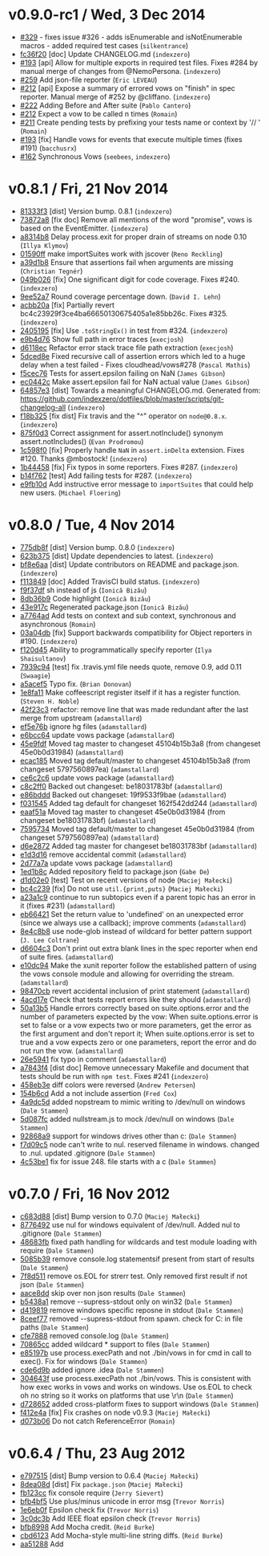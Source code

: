 
v0.9.0-rc1 / Wed, 3 Dec 2014
============================
  * [#329](https://github.com/vowsjs/vows/pull/329) - fixes issue #326 - adds isEnumerable and isNotEnumerable macros - added required test cases (`silkentrance`)
  * [fc36f20](https://github.com/vowsjs/vows/commit/fc36f20) [doc] Update CHANGELOG.md (`indexzero`)
  * [#193](https://github.com/vowsjs/vows/pull/193) [api] Allow for multiple exports in required test files. Fixes #284 by manual merge of changes from @NemoPersona. (`indexzero`)
  * [#259](https://github.com/vowsjs/vows/pull/259) Add json-file reporter (`Eric LEVEAU`)
  * [#212](https://github.com/vowsjs/vows/pull/212) [api] Expose a summary of errored vows on "finish" in spec reporter. Manual merge of #252 by @cliffano. (`indexzero`)
  * [#222](https://github.com/vowsjs/vows/commit/pull/222) Adding Before and After suite (`Pablo Cantero`)
  * [#212](https://github.com/vowsjs/vows/commit/pull/212) Expect a vow to be called n times (`Romain`)
  * [#211](https://github.com/vowsjs/vows/commit/pull/211) Create pending tests by prefixing your tests name or context by '// ' (`Romain`)
  * [#193](https://github.com/vowsjs/vows/commit/pull/193) [fix] Handle vows for events that execute multiple times (fixes #191) (`bacchusrx`)
  * [#162](https://github.com/vowsjs/vows/commit/162) Synchronous Vows (`seebees`, `indexzero`)

v0.8.1 / Fri, 21 Nov 2014
=========================
  * [81333f3](https://github.com/flatiron/vows/commit/81333f3) [dist] Version bump. 0.8.1 (`indexzero`)
  * [73872a8](https://github.com/flatiron/vows/commit/73872a8) [fix doc] Remove all mentions of the word "promise", vows is based on the EventEmitter. (`indexzero`)
  * [a8314b8](https://github.com/flatiron/vows/commit/a8314b8) Delay process.exit for proper drain of streams on node 0.10 (`Illya Klymov`)
  * [01590ff](https://github.com/flatiron/vows/commit/01590ff) make importSuites work with jscover (`Reno Reckling`)
  * [a39d1b8](https://github.com/flatiron/vows/commit/a39d1b8) Ensure that assertions fail when arguments are missing (`Christian Tegnér`)
  * [049b026](https://github.com/flatiron/vows/commit/049b026) [fix] One significant digit for code coverage. Fixes #240. (`indexzero`)
  * [9ee52a7](https://github.com/flatiron/vows/commit/9ee52a7) Round coverage percentage down. (`David I. Lehn`)
  * [acbb20a](https://github.com/flatiron/vows/commit/acbb20a) [fix] Partially revert bc4c23929f3ce4ba66650130675405a1e85bb26c. Fixes #325. (`indexzero`)
  * [2405195](https://github.com/flatiron/vows/commit/2405195) [fix] Use `.toStringEx()` in test from #324. (`indexzero`)
  * [e9b4d76](https://github.com/flatiron/vows/commit/e9b4d76) Show full path in error traces (`execjosh`)
  * [d6118ec](https://github.com/flatiron/vows/commit/d6118ec) Refactor error stack trace file path extraction (`execjosh`)
  * [5dced8e](https://github.com/flatiron/vows/commit/5dced8e) Fixed recursive call of assertion errors which led to a huge delay when a test failed - Fixes cloudhead/vows#278 (`Pascal Mathis`)
  * [f5cec76](https://github.com/flatiron/vows/commit/f5cec76) Tests for assert.epsilon failing on NaN (`James Gibson`)
  * [ec0442c](https://github.com/flatiron/vows/commit/ec0442c) Make assert.epsilon fail for NaN actual value (`James Gibson`)
  * [64857e3](https://github.com/flatiron/vows/commit/64857e3) [dist] Towards a meaningful CHANGELOG.md. Generated from: https://github.com/indexzero/dotfiles/blob/master/scripts/git-changelog-all (`indexzero`)
  * [f18b325](https://github.com/flatiron/vows/commit/f18b325) [fix dist] Fix travis and the "^" operator on `node@0.8.x`. (`indexzero`)
  * [875f0d3](https://github.com/flatiron/vows/commit/875f0d3) Correct assignment for assert.notInclude() synonym assert.notIncludes() (`Evan Prodromou`)
  * [1c598f0](https://github.com/flatiron/vows/commit/1c598f0) [fix] Properly handle `NaN` in `assert.inDelta` extension. Fixes #120. Thanks @mbostock! (`indexzero`)
  * [1b44458](https://github.com/flatiron/vows/commit/1b44458) [fix] Fix typos in some reporters. Fixes #287. (`indexzero`)
  * [b14f762](https://github.com/flatiron/vows/commit/b14f762) [test] Add failing tests for #287. (`indexzero`)
  * [e9fb10d](https://github.com/flatiron/vows/commit/e9fb10d) Add instructive error message to `importSuites` that could help new users. (`Michael Floering`)

v0.8.0 / Tue, 4 Nov 2014
========================
  * [775db8f](https://github.com/flatiron/vows/commit/775db8f) [dist] Version bump. 0.8.0 (`indexzero`)
  * [623b375](https://github.com/flatiron/vows/commit/623b375) [dist] Update dependencies to latest. (`indexzero`)
  * [bf8e6aa](https://github.com/flatiron/vows/commit/bf8e6aa) [dist] Update contributors on README and package.json. (`indexzero`)
  * [f113849](https://github.com/flatiron/vows/commit/f113849) [doc] Added TravisCI build status. (`indexzero`)
  * [f9f37df](https://github.com/flatiron/vows/commit/f9f37df) sh instead of js (`Ionică Bizău`)
  * [8db36b9](https://github.com/flatiron/vows/commit/8db36b9) Code highlight (`Ionică Bizău`)
  * [43e917c](https://github.com/flatiron/vows/commit/43e917c) Regenerated package.json (`Ionică Bizău`)
  * [a7764ad](https://github.com/flatiron/vows/commit/a7764ad) Add tests on context and sub context, synchronous and asynchronous (`Romain`)
  * [03a04db](https://github.com/flatiron/vows/commit/03a04db) [fix] Support backwards compatibility for Object reporters in #190. (`indexzero`)
  * [f120d45](https://github.com/flatiron/vows/commit/f120d45) Ability to programmatically specify reporter (`Ilya Shaisultanov`)
  * [7939c94](https://github.com/flatiron/vows/commit/7939c94) [test] fix .travis.yml file needs quote, remove 0.9, add 0.11 (`Swaagie`)
  * [a5acef5](https://github.com/flatiron/vows/commit/a5acef5) Typo fix. (`Brian Donovan`)
  * [1e8fa11](https://github.com/flatiron/vows/commit/1e8fa11) Make coffeescript register itself if it has a register function. (`Steven H. Noble`)
  * [42f23c3](https://github.com/flatiron/vows/commit/42f23c3) refactor: remove line that was made redundant after the last merge from upstream (`adamstallard`)
  * [ef5e76b](https://github.com/flatiron/vows/commit/ef5e76b) ignore hg files (`adamstallard`)
  * [e6bcc64](https://github.com/flatiron/vows/commit/e6bcc64) update vows package (`adamstallard`)
  * [45e9fdf](https://github.com/flatiron/vows/commit/45e9fdf) Moved tag master to changeset 45104b15b3a8 (from changeset 45e0b0d31984) (`adamstallard`)
  * [ecac185](https://github.com/flatiron/vows/commit/ecac185) Moved tag default/master to changeset 45104b15b3a8 (from changeset 5797560897ea) (`adamstallard`)
  * [ce6c2c6](https://github.com/flatiron/vows/commit/ce6c2c6) update vows package (`adamstallard`)
  * [c8c2ff0](https://github.com/flatiron/vows/commit/c8c2ff0) Backed out changeset: be18031783bf (`adamstallard`)
  * [e86bddd](https://github.com/flatiron/vows/commit/e86bddd) Backed out changeset: 19f9533f9bae (`adamstallard`)
  * [f031545](https://github.com/flatiron/vows/commit/f031545) Added tag default for changeset 162f542dd244 (`adamstallard`)
  * [eaaf51a](https://github.com/flatiron/vows/commit/eaaf51a) Moved tag master to changeset 45e0b0d31984 (from changeset be18031783bf) (`adamstallard`)
  * [7595734](https://github.com/flatiron/vows/commit/7595734) Moved tag default/master to changeset 45e0b0d31984 (from changeset 5797560897ea) (`adamstallard`)
  * [d6e2872](https://github.com/flatiron/vows/commit/d6e2872) Added tag master for changeset be18031783bf (`adamstallard`)
  * [e1d3d16](https://github.com/flatiron/vows/commit/e1d3d16) remove accidental commit (`adamstallard`)
  * [2d77a7a](https://github.com/flatiron/vows/commit/2d77a7a) update vows package (`adamstallard`)
  * [1ed1b8c](https://github.com/flatiron/vows/commit/1ed1b8c) Added repository field to package.json (`Gabe De`)
  * [d1d02e0](https://github.com/flatiron/vows/commit/d1d02e0) [test] Test on recent versions of node (`Maciej Małecki`)
  * [bc4c239](https://github.com/flatiron/vows/commit/bc4c239) [fix] Do not use `util.{print,puts}` (`Maciej Małecki`)
  * [a23a1c9](https://github.com/flatiron/vows/commit/a23a1c9) continue to run subtopics even if a parent topic has an error in it (fixes #231) (`adamstallard`)
  * [eb66421](https://github.com/flatiron/vows/commit/eb66421) Set the return value to 'undefined' on an unexpected error (since we always use a callback); improve comments (`adamstallard`)
  * [8e4c8b8](https://github.com/flatiron/vows/commit/8e4c8b8) use node-glob instead of wildcard for better pattern support (`J. Lee Coltrane`)
  * [d6604c3](https://github.com/flatiron/vows/commit/d6604c3) Don't print out extra blank lines in the spec reporter when end of suite fires. (`adamstallard`)
  * [e10dc94](https://github.com/flatiron/vows/commit/e10dc94) Make the xunit reporter follow the established pattern of using the vows console module and allowing for overriding the stream. (`adamstallard`)
  * [98470cb](https://github.com/flatiron/vows/commit/98470cb) revert accidental inclusion of print statement (`adamstallard`)
  * [4acd17e](https://github.com/flatiron/vows/commit/4acd17e) Check that tests report errors like they should (`adamstallard`)
  * [50a13b5](https://github.com/flatiron/vows/commit/50a13b5) Handle errors correctly based on suite.options.error and the number of parameters expected by the vow:  When suite.options.error is set to false or a vow expects two or more parameters, get the error as the first argument and don't report it; When suite.options.error is set to true and a vow expects zero or one parameters, report the error and do not run the vow. (`adamstallard`)
  * [26e5941](https://github.com/flatiron/vows/commit/26e5941) fix typo in comment (`adamstallard`)
  * [a7843f4](https://github.com/flatiron/vows/commit/a7843f4) [dist doc] Remove unnecessary Makefile and document that tests should be run with `npm test`. Fixes #241 (`indexzero`)
  * [458eb3e](https://github.com/flatiron/vows/commit/458eb3e) diff colors were reversed (`Andrew Petersen`)
  * [154b6cd](https://github.com/flatiron/vows/commit/154b6cd) Add a not include assertion (`Fred Cox`)
  * [4a9dc5d](https://github.com/flatiron/vows/commit/4a9dc5d) added nopstream to mimic writing to /dev/null on windows (`Dale Stammen`)
  * [5d087fc](https://github.com/flatiron/vows/commit/5d087fc) added nullstream.js to mock /dev/null on windows (`Dale Stammen`)
  * [92868a9](https://github.com/flatiron/vows/commit/92868a9) support for windows drives other than c: (`Dale Stammen`)
  * [f7d09c5](https://github.com/flatiron/vows/commit/f7d09c5) node can't write to nul. reserved filename in windows. changed to .nul. updated .gitignore (`Dale Stammen`)
  * [4c53be1](https://github.com/flatiron/vows/commit/4c53be1) fix for issue 248. file starts with a c (`Dale Stammen`)

v0.7.0 / Fri, 16 Nov 2012
=========================
  * [c683d88](https://github.com/flatiron/vows/commit/c683d88) [dist] Bump version to 0.7.0 (`Maciej Małecki`)
  * [8776492](https://github.com/flatiron/vows/commit/8776492) use nul for windows equivalent of /dev/null. Added nul to .gitignore (`Dale Stammen`)
  * [48683fb](https://github.com/flatiron/vows/commit/48683fb) fixed path handling for wildcards and test module loading with require (`Dale Stammen`)
  * [5085b39](https://github.com/flatiron/vows/commit/5085b39) remove console.log statementsif present from start of results (`Dale Stammen`)
  * [7f8d511](https://github.com/flatiron/vows/commit/7f8d511) remove os.EOL for strerr test. Only removed first result if not json (`Dale Stammen`)
  * [aace8dd](https://github.com/flatiron/vows/commit/aace8dd) skip over non json results (`Dale Stammen`)
  * [b5438a1](https://github.com/flatiron/vows/commit/b5438a1) remove --supress-stdout only on win32 (`Dale Stammen`)
  * [d419819](https://github.com/flatiron/vows/commit/d419819) remove windows specific reposne in stdout (`Dale Stammen`)
  * [8ceef77](https://github.com/flatiron/vows/commit/8ceef77) removed  --supress-stdout from spawn. check for C: in file paths (`Dale Stammen`)
  * [cfe7888](https://github.com/flatiron/vows/commit/cfe7888) removed console.log (`Dale Stammen`)
  * [70865cc](https://github.com/flatiron/vows/commit/70865cc) added wildcard * support to files (`Dale Stammen`)
  * [e85197b](https://github.com/flatiron/vows/commit/e85197b) use process.execPath and not ./bin/vows in for cmd in call to exec(). Fix for windows (`Dale Stammen`)
  * [cde6d9b](https://github.com/flatiron/vows/commit/cde6d9b) added ignore .idea (`Dale Stammen`)
  * [304643f](https://github.com/flatiron/vows/commit/304643f) use process.execPath not ./bin/vows. This is consistent with how exec works in vows and works on windows. Use os.EOL to check oh no string so it works on platforms that use \r\n (`Dale Stammen`)
  * [d728652](https://github.com/flatiron/vows/commit/d728652) added cross-platform fixes to support windows (`Dale Stammen`)
  * [f412e4a](https://github.com/flatiron/vows/commit/f412e4a) [fix] Fix crashes on node v0.9.3 (`Maciej Małecki`)
  * [d073b06](https://github.com/flatiron/vows/commit/d073b06) Do not catch ReferenceError (`Romain`)

v0.6.4 / Thu, 23 Aug 2012
=========================
  * [e797515](https://github.com/flatiron/vows/commit/e797515) [dist] Bump version to 0.6.4 (`Maciej Małecki`)
  * [8dea08d](https://github.com/flatiron/vows/commit/8dea08d) [dist] Fix `package.json` (`Maciej Małecki`)
  * [fb123cc](https://github.com/flatiron/vows/commit/fb123cc) fix console require (`Jerry Sievert`)
  * [bfb4bf5](https://github.com/flatiron/vows/commit/bfb4bf5) Use plus/minus unicode in error msg (`Trevor Norris`)
  * [1e6eb0f](https://github.com/flatiron/vows/commit/1e6eb0f) Epsilon check fix (`Trevor Norris`)
  * [3c0dc3b](https://github.com/flatiron/vows/commit/3c0dc3b) Add IEEE float epsilon check (`Trevor Norris`)
  * [bfb8998](https://github.com/flatiron/vows/commit/bfb8998) Add Mocha credit. (`Reid Burke`)
  * [cbd6123](https://github.com/flatiron/vows/commit/cbd6123) Add Mocha-style multi-line string diffs. (`Reid Burke`)
  * [aa51288](https://github.com/flatiron/vows/commit/aa51288) Add <title> to the HTML coverage report. (`Reid Burke`)
  * [f7afb1b](https://github.com/flatiron/vows/commit/f7afb1b) Better style for directory names in coverage menu. (`Reid Burke`)
  * [526f036](https://github.com/flatiron/vows/commit/526f036) Use Mocha's style for HTML coverage report. (`Reid Burke`)
  * [93dbc61](https://github.com/flatiron/vows/commit/93dbc61) Summarize coverage data for HTML report. (`Reid Burke`)
  * [abb0d5a](https://github.com/flatiron/vows/commit/abb0d5a) Implement TAP reporter (`execjosh`)

v0.6.3 / Wed, 27 Jun 2012
=========================
  * [f0d2ecc](https://github.com/flatiron/vows/commit/f0d2ecc) [dist] Bump version to 0.6.3 (`Maciej Małecki`)
  * [674830d](https://github.com/flatiron/vows/commit/674830d) [bin] Make isolate mode work in node >= 0.7 (`Maciej Małecki`)
  * [075b0eb](https://github.com/flatiron/vows/commit/075b0eb) [minor] `Math.floor` instead of `Math.ceil` (`Maciej Małecki`)
  * [796ac5d](https://github.com/flatiron/vows/commit/796ac5d) [bin] Add `--shuffle` option (`Maciej Małecki`)
  * [4347cdd](https://github.com/flatiron/vows/commit/4347cdd) [fix] Fix unsafe object iterations (`Maciej Małecki`)
  * [a785630](https://github.com/flatiron/vows/commit/a785630) Allow camelCase test filename (`Romain`)
  * [03f60dd](https://github.com/flatiron/vows/commit/03f60dd) Add `assert.lengthOf` on objects (`Romain`)
  * [38817c1](https://github.com/flatiron/vows/commit/38817c1) Exit code should be 1 if asynchronous errors occurs (`Olivier Bazoud`)
  * [3e60864](https://github.com/flatiron/vows/commit/3e60864) [refactor] Don't touch `require.extensions` (`Maciej Małecki`)

v0.6.2 / Fri, 24 Feb 2012
=========================
  * [6aa9673](https://github.com/flatiron/vows/commit/6aa9673) [dist] Version 0.6.2 (`Maciej Małecki`)
  * [6b803ab](https://github.com/flatiron/vows/commit/6b803ab) [bin] Use `process.execPath` instead of `process.argv[0]` (`Maciej Małecki`)
  * [1d06e90](https://github.com/flatiron/vows/commit/1d06e90) [api] Write XML coverage report to `coverage.xml` (`Maciej Małecki`)
  * [9dd9b9e](https://github.com/flatiron/vows/commit/9dd9b9e) [bin] Skip dotfiles before `fs.stat()`ing them (`Nathan Hunzaker`)
  * [4342fe9](https://github.com/flatiron/vows/commit/4342fe9) [ui] Add support for `\n` in context names (`jmreidy`)
  * [bbc8e55](https://github.com/flatiron/vows/commit/bbc8e55) [api] Make `assert.include` fail when given unknown type (`Maciej Małecki`)
  * [fe37eec](https://github.com/flatiron/vows/commit/fe37eec) [test] Add `.travis.yml` for testing on Travis CI (`Maciej Małecki`)
  * [b2ca904](https://github.com/flatiron/vows/commit/b2ca904) Add coverage report in xml format. (`Cliffano Subagio`)

v0.6.1 / Mon, 26 Dec 2011
=========================
  * [c84e55c](https://github.com/flatiron/vows/commit/c84e55c) [dist] Version 0.6.1 (`Maciej Małecki`)
  * [239df60](https://github.com/flatiron/vows/commit/239df60) [test] Test if exception thrown in the topic gets passed down (`Bernardo Heynemann`)
  * [6f84e3b](https://github.com/flatiron/vows/commit/6f84e3b) [api fix] When topic `throw`s, treat exception as a return value (`Maciej Małecki`)
  * [722d4d8](https://github.com/flatiron/vows/commit/722d4d8) Documentation bug fix: Rename *length* to *lengthOf* in a test. (`Johnny Weng Luu`)
  * [08b0650](https://github.com/flatiron/vows/commit/08b0650) [reporters/json] fix async error reporting (`Fedor Indutny`)
  * [fbf7f69](https://github.com/flatiron/vows/commit/fbf7f69) [fix] Fix leaking `self` (`Maciej Małecki`)
  * [9853e64](https://github.com/flatiron/vows/commit/9853e64) Async topic is passed to vows with topic-less subcontext (`seebees`)

v0.6.0 / Fri, 25 Nov 2011
=========================
  * [82d5541](https://github.com/flatiron/vows/commit/82d5541) [dist] Version bump. 0.6.0 (`indexzero`)
  * [3943fec](https://github.com/flatiron/vows/commit/3943fec) event order for 'on' (`seebees`)
  * [d9fe353](https://github.com/flatiron/vows/commit/d9fe353) [minor] Update style from previous commit (`indexzero`)
  * [e92c1e4](https://github.com/flatiron/vows/commit/e92c1e4) Added --no-color option to suppress terminal colors (`Alexander Shtuchkin`)
  * [8788a52](https://github.com/flatiron/vows/commit/8788a52) [v0.6 fix] Properly inspect errors (`Maciej Małecki`)
  * [6760a2e](https://github.com/flatiron/vows/commit/6760a2e) [merge] Manual merge of #135 since the fork no longer exists. Fixes #135 (`indexzero`)
  * [ddd9588](https://github.com/flatiron/vows/commit/ddd9588) When an uncaught exception is caught in watch mode, print it in the console and continue watch. (`Julien Guimont`)
  * [ddf3cf4](https://github.com/flatiron/vows/commit/ddf3cf4) [merge] add support for coffee files when printing out errors. Fixes #140 (`indexzero`)
  * [1448de2](https://github.com/flatiron/vows/commit/1448de2) When called outside the vows context where `this.stack` && `source` are undefined it will now no longer crash and burn (`Raynos`)
  * [c92aabc](https://github.com/flatiron/vows/commit/c92aabc) Expose console so we can re-use it in custom reporters. (`Raynos`)
  * [c67786f](https://github.com/flatiron/vows/commit/c67786f) [merge] Manual merge of #95 since the fork no longer exists. Fixes #95 (`indexzero`)
  * [81482b1](https://github.com/flatiron/vows/commit/81482b1) Fixed indentation and some missing semicolons requested in #82 (`Ryan Olds`)
  * [f39a4e2](https://github.com/flatiron/vows/commit/f39a4e2) Add support for asynchronous teardowns. (`Daniel Brockman`)
  * [a44ee69](https://github.com/flatiron/vows/commit/a44ee69) Edited README.md via GitHub (`Jerry Sievert`)
  * [a781c45](https://github.com/flatiron/vows/commit/a781c45) events other then success (`seebees`)
  * [d081d49](https://github.com/flatiron/vows/commit/d081d49) Buffer not needed and leaking a global. (`Nicolas Morel`)
  * [482d09c](https://github.com/flatiron/vows/commit/482d09c) adding a filter to the watch logic, so that only test files are run (`jmreidy`)
  * [f77e4bd](https://github.com/flatiron/vows/commit/f77e4bd) fixing regular expression for specFileExt to use an OR (`jmreidy`)
  * [e7fbdb4](https://github.com/flatiron/vows/commit/e7fbdb4) test require should refer to lib/vows, not system vows (`jmreidy`)
  * [907d308](https://github.com/flatiron/vows/commit/907d308) Adding vows support for underscores, in addition to dashes, in spec or test names (`jmreidy`)

v0.5.13 / Wed, 2 Nov 2011
=========================
  * [a5912ba](https://github.com/flatiron/vows/commit/a5912ba) [dist] Version bump. 0.5.13 (`indexzero`)
  * [7290532](https://github.com/flatiron/vows/commit/7290532) [fix] Fix failed assertions output (`Maciej Małecki`)

v0.5.12 / Sat, 22 Oct 2011
==========================
  * [ef4a803](https://github.com/flatiron/vows/commit/ef4a803) [dist] Version bump. 0.5.12 (`indexzero`)
  * [58f44f0](https://github.com/flatiron/vows/commit/58f44f0) [dist] Add test script for `npm test` (`indexzero`)
  * [bd14209](https://github.com/flatiron/vows/commit/bd14209) [fix minor] Remove unnecessary argument in `exec` callback (`Maciej Małecki`)
  * [00509bd](https://github.com/flatiron/vows/commit/00509bd) [test] Test `--supress-stdout` flag (`Maciej Małecki`)
  * [8ce12a5](https://github.com/flatiron/vows/commit/8ce12a5) [test] Add fixtures for supress-stdout test (`Maciej Małecki`)
  * [50052f5](https://github.com/flatiron/vows/commit/50052f5) [test v0.6] Make `assert-test.js` v0.6-compatible (`Maciej Małecki`)
  * [fde1216](https://github.com/flatiron/vows/commit/fde1216) [refactor minor] Use `JSON.parse` when getting version (`Maciej Małecki`)
  * [cc76162](https://github.com/flatiron/vows/commit/cc76162) [refactor minor] Remove unused variables in `vows.addVow.runTest` (`Maciej Małecki`)
  * [006476f](https://github.com/flatiron/vows/commit/006476f) [v0.6] Handle stdout suppressing correctly (`Maciej Małecki`)
  * [87462e6](https://github.com/flatiron/vows/commit/87462e6) [api] Rename `assert.length` to `assert.lengthOf` (`Maciej Małecki`)
  * [fd44e08](https://github.com/flatiron/vows/commit/fd44e08) [fix v0.6] No `error.stack` for nextTick errors (`Maciej Małecki`)
  * [eac4362](https://github.com/flatiron/vows/commit/eac4362) [refactor v0.6] Remove/replace `sys` usages (`Maciej Małecki`)
  * [485698d](https://github.com/flatiron/vows/commit/485698d) (doc) add 'authors' section to README (`Alexis Sellier`)

v0.5.11 / Sat, 20 Aug 2011
==========================
  * [3843409](https://github.com/flatiron/vows/commit/3843409) (dist) Version bump. 0.5.11 (`indexzero`)
  * [954386c](https://github.com/flatiron/vows/commit/954386c) (test) Added tests for error pass thru (`indexzero`)
  * [0108f1f](https://github.com/flatiron/vows/commit/0108f1f) Allow arguments to flow through to callbacks in error conditions. (`Ben Taber`)
  * [3b9acac](https://github.com/flatiron/vows/commit/3b9acac) add unified coverage maps, and fix issue when using coverage without instrumentation (`Jerry Sievert`)
  * [3a2f697](https://github.com/flatiron/vows/commit/3a2f697) add unified coverage maps, and fix issue when using coverage without instrumentation (`Jerry Sievert`)
  * [5b2ae84](https://github.com/flatiron/vows/commit/5b2ae84) (fix) Check topic.constructor to reverse regression introduced by instanceof check (`indexzero`)
  * [c7f9e3c](https://github.com/flatiron/vows/commit/c7f9e3c) added assert.isNotEmpty and assert.isDefined (`nekaab`)

v0.5.10 / Fri, 12 Aug 2011
==========================
  * [484b5f4](https://github.com/flatiron/vows/commit/484b5f4) [fix] Update references to `stylize` after refactor (`indexzero`)
  * [f18b45c](https://github.com/flatiron/vows/commit/f18b45c) (minor) Move .vowsText and .contextText out of reporters/spec into vows/console (`indexzero`)
  * [a813268](https://github.com/flatiron/vows/commit/a813268) (fix) Remove unecessary reference to spec in reporters/dot-matrix.js. Fixes #117 (`indexzero`)
  * [0d8c406](https://github.com/flatiron/vows/commit/0d8c406) [fix] Dont always append a tailing `\n` to all test output (`indexzero`)
  * [67b7ce7](https://github.com/flatiron/vows/commit/67b7ce7) (minor) Update package.json (`indexzero`)
  * [33aeb64](https://github.com/flatiron/vows/commit/33aeb64) (dist) Version bump. 0.5.10 (`indexzero`)
  * [889b748](https://github.com/flatiron/vows/commit/889b748) [bin test] Added additional teardown test. Update bin/vows to support absolute path. #83 (`indexzero`)
  * [c8ee815](https://github.com/flatiron/vows/commit/c8ee815) [style] respect cloudhead's style (`Fedor Indutny`)
  * [dcf5021](https://github.com/flatiron/vows/commit/dcf5021) [isolate] fixed test fixtures naming (`Fedor Indutny`)
  * [9be20ef](https://github.com/flatiron/vows/commit/9be20ef) [isolate] allow reporters to output raw data (`Fedor Indutny`)
  * [5c40a46](https://github.com/flatiron/vows/commit/5c40a46) [isolate] tests (`Fedor Indutny`)
  * [26fc3f7](https://github.com/flatiron/vows/commit/26fc3f7) [isolate] supress-stdout option and true stream usage in reporters (`Fedor Indutny`)
  * [d53c429](https://github.com/flatiron/vows/commit/d53c429) [isolate] exec => spawn, stream suite output, fix command line arguments to child process (`Fedor Indutny`)
  * [c2a1d60](https://github.com/flatiron/vows/commit/c2a1d60) [isolate] collect results (`Fedor Indutny`)
  * [b275024](https://github.com/flatiron/vows/commit/b275024) [isolate] implement runner (`Fedor Indutny`)
  * [3543c0e](https://github.com/flatiron/vows/commit/3543c0e) [isolate] added command line option (`Fedor Indutny`)
  * [63a15e7](https://github.com/flatiron/vows/commit/63a15e7) Provide some very rudimentary CSS & JS to collapse the 'covered' source by default and use colours to draw your eye to the areas that need tackling (`ciaranj`)
  * [96a17a2](https://github.com/flatiron/vows/commit/96a17a2) use instanceof to check if the return value from a topic is an EventEmitter (`seebees`)
  * [3e98285](https://github.com/flatiron/vows/commit/3e98285) Test for change (`seebees`)

v0.5.9 / Fri, 22 Jul 2011
=========================
  * [e80e96d](https://github.com/flatiron/vows/commit/e80e96d) (dist) version bump (`cloudhead`)
  * [76e9175](https://github.com/flatiron/vows/commit/76e9175) add /bin folder to package.json (`cloudhead`)
  * [d597378](https://github.com/flatiron/vows/commit/d597378) fix assert.inDelta global vars (`cloudhead`)
  * [9418795](https://github.com/flatiron/vows/commit/9418795) remove `require.paths` dependency (`cloudhead`)
  * [3d400b8](https://github.com/flatiron/vows/commit/3d400b8) adds coverage map functionality (`Jerry Sievert`)
  * [bc868fa](https://github.com/flatiron/vows/commit/bc868fa) (new) added assert.inDelta (`mynyml`)
  * [db608e2](https://github.com/flatiron/vows/commit/db608e2) NaN !== Boolean (`Joshua Kehn`)
  * [4144271](https://github.com/flatiron/vows/commit/4144271) Implemented isBoolean and tests to match (`Joshua Kehn`)
  * [342dbae](https://github.com/flatiron/vows/commit/342dbae) added assert.deepInclude (`mynyml`)
  * [27f683a](https://github.com/flatiron/vows/commit/27f683a) added assert.deepInclude (`mynyml`)

v0.5.8 / Sat, 12 Mar 2011
=========================
  * [7c9b21d](https://github.com/flatiron/vows/commit/7c9b21d) (dist) version bump (`Alexis Sellier`)
  * [72b9299](https://github.com/flatiron/vows/commit/72b9299) (style) ws (`Alexis Sellier`)
  * [381c0a3](https://github.com/flatiron/vows/commit/381c0a3) Fixed CoffeeScript support on Node 0.3+ (`Janne Hietamäki`)
  * [697ada4](https://github.com/flatiron/vows/commit/697ada4) (minor test) cleanup (`Alexis Sellier`)
  * [3291d77](https://github.com/flatiron/vows/commit/3291d77) fix vow context when global (`Alexis Sellier`)

v0.5.7 / Sun, 20 Feb 2011
=========================
  * [f700eed](https://github.com/flatiron/vows/commit/f700eed) (dist) version bump (`Alexis Sellier`)
  * [7b20446](https://github.com/flatiron/vows/commit/7b20446) support for this.callback.call({}, ...) (`Alexis Sellier`)
  * [7874f54](https://github.com/flatiron/vows/commit/7874f54) improve async error report (`Alexis Sellier`)
  * [332b522](https://github.com/flatiron/vows/commit/332b522) include test filename in some error reports (`Alexis Sellier`)
  * [1ddf5b1](https://github.com/flatiron/vows/commit/1ddf5b1) (api) support for /.test.js$/ filenames (`Alexis Sellier`)
  * [93da10b](https://github.com/flatiron/vows/commit/93da10b) (minor) cleanup (`cloudhead`)
  * [402e309](https://github.com/flatiron/vows/commit/402e309) Fixed watch mode. (`Matteo Collina`)

v0.5.6 / Mon, 31 Jan 2011
=========================
  * [0b54a98](https://github.com/flatiron/vows/commit/0b54a98) (dist) revert to node 0.2.6, version bump to 0.5.6 (`cloudhead`)
  * [f1ff2c1](https://github.com/flatiron/vows/commit/f1ff2c1) preserve 0.2.6 compatibility (`cloudhead`)
  * [d6ba141](https://github.com/flatiron/vows/commit/d6ba141) added simple xunit support, so vows can be used together with Hudson (`Anders Thøgersen`)
  * [d88924d](https://github.com/flatiron/vows/commit/d88924d) (dist) update package.json to include node version (`cloudhead`)
  * [a00c89d](https://github.com/flatiron/vows/commit/a00c89d) Updated teardown to execute after subcontexts complete (`Jeremiah Wuenschel`)

v0.5.4 / Sat, 29 Jan 2011
=========================
  * [c2633dc](https://github.com/flatiron/vows/commit/c2633dc) (dist) version bump (`cloudhead`)
  * [4361e42](https://github.com/flatiron/vows/commit/4361e42) use 'on' instead of 'addListener' (`cloudhead`)
  * [eb4d50d](https://github.com/flatiron/vows/commit/eb4d50d) support '.' in filenames (`cloudhead`)
  * [3030206](https://github.com/flatiron/vows/commit/3030206) (test) test for multiple arguments in callbacks (`cloudhead`)
  * [1c18b66](https://github.com/flatiron/vows/commit/1c18b66) remove listeners warning on topics (`cloudhead`)
  * [8fb1a56](https://github.com/flatiron/vows/commit/8fb1a56) support for multiple arguments passed to sub-topics (`cloudhead`)
  * [398443d](https://github.com/flatiron/vows/commit/398443d) (minor) aliased export to exportTo (`cloudhead`)
  * [3b1545a](https://github.com/flatiron/vows/commit/3b1545a) (bin) update for node 0.2.5 (`cloudhead`)
  * [f0f823d](https://github.com/flatiron/vows/commit/f0f823d) (bin) fix auto-discover mode (`cloudhead`)

v0.5.3 / Wed, 29 Dec 2010
=========================
  * [3d12553](https://github.com/flatiron/vows/commit/3d12553) (dist) version bump (`cloudhead`)
  * [936e18a](https://github.com/flatiron/vows/commit/936e18a) fix some error messages (`cloudhead`)
  * [64760fe](https://github.com/flatiron/vows/commit/64760fe) (bin) fix exit status (`cloudhead`)

v0.5.2 / Wed, 13 Oct 2010
=========================
  * [349437b](https://github.com/flatiron/vows/commit/349437b) (dist) version bump (`cloudhead`)
  * [61c01d9](https://github.com/flatiron/vows/commit/61c01d9) tell user if no tests were run. (`cloudhead`)
  * [50077aa](https://github.com/flatiron/vows/commit/50077aa) Pass suite reference to batches (`Yurii Rashkovskii`)
  * [213d6cd](https://github.com/flatiron/vows/commit/213d6cd) Made a change that eliminates the following bug (see http://github.com/cloudhead/vows/issues#issue/16): Sometimes you want to test an object that inherits from EventEmitter. In this case, if you return said testable object as the topic, then the code hangs if the EventEmitter subclass instance that I'm testing doesn't emit "success" or "error." (`bnoguchi`)

v0.5.1 / Tue, 24 Aug 2010
=========================
  * [679e8a6](https://github.com/flatiron/vows/commit/679e8a6) (dist) version bump (`cloudhead`)
  * [c3ad80d](https://github.com/flatiron/vows/commit/c3ad80d) (new) basic teardown support (`cloudhead`)

v0.5.0 / Tue, 10 Aug 2010
=========================
  * [7cdf94f](https://github.com/flatiron/vows/commit/7cdf94f) (dist) version bump, update package.json (`cloudhead`)
  * [e8cf93e](https://github.com/flatiron/vows/commit/e8cf93e) (minor) naming/style changes (`cloudhead`)
  * [db57e70](https://github.com/flatiron/vows/commit/db57e70) Add ability to circumvent `addBatch` (`Travis Swicegood`)
  * [36c5c47](https://github.com/flatiron/vows/commit/36c5c47) Add ability to run .coffee files (`Travis Swicegood`)
  * [ccf6ec0](https://github.com/flatiron/vows/commit/ccf6ec0) (doc) fix link (`Alexis Sellier`)

v0.4.6 / Thu, 1 Jul 2010
========================
  * [d78e098](https://github.com/flatiron/vows/commit/d78e098) (dist) version bump (`cloudhead`)
  * [a6c51c4](https://github.com/flatiron/vows/commit/a6c51c4) better assert.isNaN check (`cloudhead`)
  * [2b7398e](https://github.com/flatiron/vows/commit/2b7398e) ability to pass suite options to export method (`cloudhead`)
  * [4fc9097](https://github.com/flatiron/vows/commit/4fc9097) (new) --no-error (`cloudhead`)
  * [f2eb7b2](https://github.com/flatiron/vows/commit/f2eb7b2) more refactoring in addVow (`cloudhead`)
  * [cca54cf](https://github.com/flatiron/vows/commit/cca54cf) refactor counter updates (`cloudhead`)
  * [c98bcc4](https://github.com/flatiron/vows/commit/c98bcc4) (doc) fix README (`Alexis Sellier`)
  * [726b82f](https://github.com/flatiron/vows/commit/726b82f) updated README for site (`cloudhead`)

v0.4.5 / Mon, 28 Jun 2010
=========================
  * [ed576d7](https://github.com/flatiron/vows/commit/ed576d7) (dist) version bump (`cloudhead`)
  * [5cdc2ba](https://github.com/flatiron/vows/commit/5cdc2ba) (api) watch mode can take arguments, fixed a couple edge cases (`cloudhead`)

v0.4.4 / Sun, 27 Jun 2010
=========================
  * [9ea324f](https://github.com/flatiron/vows/commit/9ea324f) (dist) version bump (`cloudhead`)
  * [e0ffeea](https://github.com/flatiron/vows/commit/e0ffeea) fix --version (`cloudhead`)
  * [afd3aab](https://github.com/flatiron/vows/commit/afd3aab) handle edge case in this.callback, where a single boolean is returned (`cloudhead`)
  * [30e6688](https://github.com/flatiron/vows/commit/30e6688) don't exit until stdout is drained (`cloudhead`)
  * [d1b71d8](https://github.com/flatiron/vows/commit/d1b71d8) (test) add an empty batch to make sure it works (`cloudhead`)
  * [92aafed](https://github.com/flatiron/vows/commit/92aafed) improved error message when callback returns uncaught error (`cloudhead`)
  * [93aeaa3](https://github.com/flatiron/vows/commit/93aeaa3) result of this.callback is passed down to nested topics (`cloudhead`)
  * [ae16916](https://github.com/flatiron/vows/commit/ae16916) fixed a bug with falsy topics (`cloudhead`)

v0.4.3 / Thu, 24 Jun 2010
=========================
  * [335a8ee](https://github.com/flatiron/vows/commit/335a8ee) (dist) version bump (`cloudhead`)
  * [7875366](https://github.com/flatiron/vows/commit/7875366) return an appropriate exit code from bin/vows, depending on success of the tests. (`cloudhead`)
  * [4e1da2f](https://github.com/flatiron/vows/commit/4e1da2f) allow this.callback to be used more flexibly (`cloudhead`)

v0.4.2 / Wed, 23 Jun 2010
=========================
  * [3d83502](https://github.com/flatiron/vows/commit/3d83502) (dist) version bump (`cloudhead`)
  * [b94c047](https://github.com/flatiron/vows/commit/b94c047) fixed watch mode in OS X Terminal (`cloudhead`)
  * [a532f17](https://github.com/flatiron/vows/commit/a532f17) rename context.name => context.description, and make context.name be the last level only (`cloudhead`)
  * [cd4a763](https://github.com/flatiron/vows/commit/cd4a763) remove throw/doesNotThrow message customization, cause it's fucked (`cloudhead`)
  * [6298227](https://github.com/flatiron/vows/commit/6298227) (minor) fixed grammar in assertion message (`cloudhead`)

v0.4.1 / Thu, 17 Jun 2010
=========================
  * [a2f11f0](https://github.com/flatiron/vows/commit/a2f11f0) (dist) version bump (`cloudhead`)
  * [df248d4](https://github.com/flatiron/vows/commit/df248d4) include subject in error message (`cloudhead`)
  * [cf3f4e2](https://github.com/flatiron/vows/commit/cf3f4e2) use suite's reporter for errors (`cloudhead`)
  * [833a2a0](https://github.com/flatiron/vows/commit/833a2a0) console.result prints 'dropped' vows (`cloudhead`)
  * [3d1217a](https://github.com/flatiron/vows/commit/3d1217a) detect un-fired vows on exit, and report error (`cloudhead`)
  * [e1d1ea5](https://github.com/flatiron/vows/commit/e1d1ea5) track vows and vow statuses in batches (`cloudhead`)
  * [8917efe](https://github.com/flatiron/vows/commit/8917efe) fix indentation in assert.equal error message (`cloudhead`)
  * [31c46cf](https://github.com/flatiron/vows/commit/31c46cf) (dist) fix Makefile (`cloudhead`)
  * [8ac48b9](https://github.com/flatiron/vows/commit/8ac48b9) rename some internal functions for consistency (`cloudhead`)
  * [0acf40e](https://github.com/flatiron/vows/commit/0acf40e) update --help command (`cloudhead`)
  * [3f3cc66](https://github.com/flatiron/vows/commit/3f3cc66) silent reporter (`cloudhead`)
  * [692cb71](https://github.com/flatiron/vows/commit/692cb71) try to handle async errors more intelligently (`cloudhead`)
  * [7ed9f65](https://github.com/flatiron/vows/commit/7ed9f65) (api) '-m' and '-r' now require a space between pattern (`cloudhead`)
  * [82f6e5e](https://github.com/flatiron/vows/commit/82f6e5e) (new) added more options to bin (`cloudhead`)
  * [75ff4ab](https://github.com/flatiron/vows/commit/75ff4ab) (api) addVows => addBatch (`cloudhead`)
  * [a7f9f30](https://github.com/flatiron/vows/commit/a7f9f30) (test) improve test descriptions (`cloudhead`)
  * [e53338c](https://github.com/flatiron/vows/commit/e53338c) (api) don't add space between context descriptions in some cases (`cloudhead`)
  * [1593768](https://github.com/flatiron/vows/commit/1593768) (test) remove other-test.js (`cloudhead`)
  * [f2ff9b5](https://github.com/flatiron/vows/commit/f2ff9b5) (test) move assert module tests to its own file (`cloudhead`)
  * [5f415df](https://github.com/flatiron/vows/commit/5f415df) output function name in AssertionError, if {expected} is a function (`cloudhead`)

v0.4.0 / Tue, 15 Jun 2010
=========================
  * [0b32f54](https://github.com/flatiron/vows/commit/0b32f54) (dist) version bump to 0.4.0 (`cloudhead`)
  * [3e0fb87](https://github.com/flatiron/vows/commit/3e0fb87) improve subject appearance in spec.js (`cloudhead`)
  * [29161c7](https://github.com/flatiron/vows/commit/29161c7) make sure we only output on exit, if there's a failure (`cloudhead`)
  * [98418c7](https://github.com/flatiron/vows/commit/98418c7) set batch.status to 'end' when ended (`cloudhead`)
  * [5a3362f](https://github.com/flatiron/vows/commit/5a3362f) catch silent async failures on exit (`cloudhead`)
  * [6546552](https://github.com/flatiron/vows/commit/6546552) don't try to exist when tests complete (`cloudhead`)
  * [7edb97a](https://github.com/flatiron/vows/commit/7edb97a) reset pending vows in Suite#reset (`cloudhead`)
  * [6baca02](https://github.com/flatiron/vows/commit/6baca02) nicer output. refactor of formatters (`cloudhead`)

v0.3.5 / Sun, 13 Jun 2010
=========================
  * [4a1a65a](https://github.com/flatiron/vows/commit/4a1a65a) (dist) version bump (`cloudhead`)
  * [f10884d](https://github.com/flatiron/vows/commit/f10884d) improved assertion error messages. added tests (`cloudhead`)
  * [72eecd7](https://github.com/flatiron/vows/commit/72eecd7) (new) added new assertions (`cloudhead`)
  * [1e90188](https://github.com/flatiron/vows/commit/1e90188) set styles to false for inspector (`cloudhead`)
  * [47c2d1f](https://github.com/flatiron/vows/commit/47c2d1f) (new) support multiple test suites per file (`cloudhead`)
  * [bb9a5af](https://github.com/flatiron/vows/commit/bb9a5af) abort() function to exit with an error (`cloudhead`)
  * [90e0bae](https://github.com/flatiron/vows/commit/90e0bae) (api) watch mode is activated with -w (`cloudhead`)
  * [1cdfd1c](https://github.com/flatiron/vows/commit/1cdfd1c) don't output contexts for pending vows in watch mode (`cloudhead`)
  * [3416f44](https://github.com/flatiron/vows/commit/3416f44) fix spec reporter + pending vow (`cloudhead`)
  * [4b92fa4](https://github.com/flatiron/vows/commit/4b92fa4) (new api) '-m' matches a string, changes -R to -r (`cloudhead`)

v0.3.4 / Wed, 9 Jun 2010
========================
  * [25abf72](https://github.com/flatiron/vows/commit/25abf72) (dist) version bump (`cloudhead`)
  * [8052146](https://github.com/flatiron/vows/commit/8052146) fix/improve the cleanup on exit (`cloudhead`)
  * [df83078](https://github.com/flatiron/vows/commit/df83078) print a different cue when running tests in watch mode (`cloudhead`)
  * [c533efa](https://github.com/flatiron/vows/commit/c533efa) fix context reporting for dot-matrix (`cloudhead`)
  * [3e67750](https://github.com/flatiron/vows/commit/3e67750) remove deprecated 'brief' option (`cloudhead`)
  * [11a1edd](https://github.com/flatiron/vows/commit/11a1edd) (new) tests can be 'pending' (`cloudhead`)
  * [062450c](https://github.com/flatiron/vows/commit/062450c) handle this.callback called synchronously (`cloudhead`)

v0.3.3 / Tue, 8 Jun 2010
========================
  * [311df5f](https://github.com/flatiron/vows/commit/311df5f) (dist) version bump (`cloudhead`)
  * [55a7a92](https://github.com/flatiron/vows/commit/55a7a92) print contexts in dot-matrix & watch output (`cloudhead`)
  * [06b5563](https://github.com/flatiron/vows/commit/06b5563) (doc) updated README (`cloudhead`)

v0.3.2 / Mon, 7 Jun 2010
========================
  * [4079f57](https://github.com/flatiron/vows/commit/4079f57) (dist) version bump (`cloudhead`)
  * [cca5d46](https://github.com/flatiron/vows/commit/cca5d46) move inspect() to vows/console (`cloudhead`)

v0.3.1 / Mon, 7 Jun 2010
========================
  * [fe7ae18](https://github.com/flatiron/vows/commit/fe7ae18) (dist) version bump (`cloudhead`)
  * [a0dacb7](https://github.com/flatiron/vows/commit/a0dacb7) Set default for `options` in run(). (`cloudhead`)
  * [e27bdfc](https://github.com/flatiron/vows/commit/e27bdfc) round time output (`cloudhead`)

v0.3.0 / Sat, 5 Jun 2010
========================
  * [868cd9f](https://github.com/flatiron/vows/commit/868cd9f) ability to print messages without a nl (`cloudhead`)
  * [b851ffe](https://github.com/flatiron/vows/commit/b851ffe) only the spec reporter prints subjects (`cloudhead`)
  * [d5b0d34](https://github.com/flatiron/vows/commit/d5b0d34) pattern matching is operational (`cloudhead`)
  * [09e31cf](https://github.com/flatiron/vows/commit/09e31cf) better remaining vow detection and handling (`cloudhead`)
  * [b3985d8](https://github.com/flatiron/vows/commit/b3985d8) we don't support vows as functions anymore (`cloudhead`)
  * [a2e15a2](https://github.com/flatiron/vows/commit/a2e15a2) better vow counting (`cloudhead`)
  * [7beb71d](https://github.com/flatiron/vows/commit/7beb71d) parse vows at run-time, so we can apply a matcher (`cloudhead`)
  * [247015b](https://github.com/flatiron/vows/commit/247015b) use options in run() or default to Suite (`cloudhead`)
  * [ee77415](https://github.com/flatiron/vows/commit/ee77415) Suite-level matcher/reporter (`cloudhead`)
  * [aae87c2](https://github.com/flatiron/vows/commit/aae87c2) no more global module state (`cloudhead`)
  * [f825f7f](https://github.com/flatiron/vows/commit/f825f7f) tidy up the requires in bin/vows (`cloudhead`)
  * [b9d856e](https://github.com/flatiron/vows/commit/b9d856e) (dist) lib is lib/vows (`cloudhead`)
  * [2f9bb00](https://github.com/flatiron/vows/commit/2f9bb00) (dist) added bin to package.json (`cloudhead`)
  * [575d1a5](https://github.com/flatiron/vows/commit/575d1a5) updated Makefile to use test runner (`cloudhead`)
  * [7d93078](https://github.com/flatiron/vows/commit/7d93078) (dist) version bump (`cloudhead`)
  * [c3afbbc](https://github.com/flatiron/vows/commit/c3afbbc) revised vows.js header (`cloudhead`)
  * [ec867b6](https://github.com/flatiron/vows/commit/ec867b6) output fixes (`cloudhead`)
  * [1f2abe5](https://github.com/flatiron/vows/commit/1f2abe5) (new) watch reporter (`cloudhead`)
  * [b9882a5](https://github.com/flatiron/vows/commit/b9882a5) add print() function to reporters (`cloudhead`)
  * [151b76c](https://github.com/flatiron/vows/commit/151b76c) fuck the buffer (`cloudhead`)
  * [1ab43bd](https://github.com/flatiron/vows/commit/1ab43bd) report subject on run() (`cloudhead`)
  * [88b5ade](https://github.com/flatiron/vows/commit/88b5ade) complete rewrite of bin/vows (`cloudhead`)
  * [af04a10](https://github.com/flatiron/vows/commit/af04a10) exported Suites also run automatically when file is run directly (`cloudhead`)
  * [244cd01](https://github.com/flatiron/vows/commit/244cd01) reset Suite before running it, instead of after, so we don't upset the exit check (`cloudhead`)
  * [7ce4579](https://github.com/flatiron/vows/commit/7ce4579) another test, just to test runner (`cloudhead`)
  * [0e3b661](https://github.com/flatiron/vows/commit/0e3b661) ability to export batch/suite (`cloudhead`)
  * [073e875](https://github.com/flatiron/vows/commit/073e875) ability to reset batch/suite (`cloudhead`)
  * [bd8a4f8](https://github.com/flatiron/vows/commit/bd8a4f8) refactor reporters, share more. (`cloudhead`)
  * [8cd49ba](https://github.com/flatiron/vows/commit/8cd49ba) 'reporter' option instead of boolean flags. Also pass subject to Suite. (`cloudhead`)
  * [e2d1951](https://github.com/flatiron/vows/commit/e2d1951) bye bye addVow (`cloudhead`)
  * [e5855a2](https://github.com/flatiron/vows/commit/e5855a2) fix dot-matrix reporter not reporting errors (`cloudhead`)
  * [6fe14ec](https://github.com/flatiron/vows/commit/6fe14ec) suite.js init (`cloudhead`)
  * [b9c0329](https://github.com/flatiron/vows/commit/b9c0329) Complete re-architecturing of vows. (`cloudhead`)
  * [4adab80](https://github.com/flatiron/vows/commit/4adab80) dot-matrix is the default reporter (`cloudhead`)
  * [e16cadf](https://github.com/flatiron/vows/commit/e16cadf) (dist) cleanup Makefile (`cloudhead`)
  * [7200208](https://github.com/flatiron/vows/commit/7200208) moved vows.prepare to extras.js (`cloudhead`)
  * [14278d0](https://github.com/flatiron/vows/commit/14278d0) cleaned up project structure a little (`cloudhead`)
  * [fb7d8a9](https://github.com/flatiron/vows/commit/fb7d8a9) extracted console utils out of spec/dot-matrix reporters (`cloudhead`)
  * [ba8c46e](https://github.com/flatiron/vows/commit/ba8c46e) (new) dot-matrix reporter (`cloudhead`)

v0.2.5 / Mon, 24 May 2010
=========================
  * [0a53b70](https://github.com/flatiron/vows/commit/0a53b70) (dist) version bump (`cloudhead`)
  * [ce73ecd](https://github.com/flatiron/vows/commit/ce73ecd) Cleaned up the inner loop a little (`cloudhead`)
  * [9fa313c](https://github.com/flatiron/vows/commit/9fa313c) Fix incorrect binding in test functions. (`cloudhead`)

v0.2.4 / Sun, 23 May 2010
=========================
  * [b10a30a](https://github.com/flatiron/vows/commit/b10a30a) (dist) version bump (`cloudhead`)
  * [2f231b1](https://github.com/flatiron/vows/commit/2f231b1) (doc) updated README with assertion macros (`cloudhead`)
  * [179f854](https://github.com/flatiron/vows/commit/179f854) (new) assert.instanceOf assert.isUndefined (`cloudhead`)
  * [87afe4c](https://github.com/flatiron/vows/commit/87afe4c) don't complain about return value in topic if old (`cloudhead`)

v0.2.3 / Sat, 22 May 2010
=========================
  * [f867791](https://github.com/flatiron/vows/commit/f867791) (dist) version bump (`cloudhead`)
  * [cb9e66e](https://github.com/flatiron/vows/commit/cb9e66e) (new) added assert.isNull, and made isObject more robust (`cloudhead`)
  * [cf459bc](https://github.com/flatiron/vows/commit/cf459bc) fixed inspector doing weird shit. (`cloudhead`)

v0.2.2 / Sat, 22 May 2010
=========================
  * [5df28a5](https://github.com/flatiron/vows/commit/5df28a5) (dist) version bump (`cloudhead`)
  * [c741f7b](https://github.com/flatiron/vows/commit/c741f7b) (minor doc) typo in README (`cloudhead`)
  * [8092bb3](https://github.com/flatiron/vows/commit/8092bb3) throw error when this.callback with a return value (`cloudhead`)
  * [70cf79e](https://github.com/flatiron/vows/commit/70cf79e) (minor) standardized error messages (`cloudhead`)
  * [a214eb8](https://github.com/flatiron/vows/commit/a214eb8) (new) Support for callback-style async testing (`cloudhead`)
  * [c600238](https://github.com/flatiron/vows/commit/c600238) (doc) new install instructions (`cloudhead`)
  * [473e215](https://github.com/flatiron/vows/commit/473e215) (dist) fixed dependencies (`cloudhead`)
  * [0083f0a](https://github.com/flatiron/vows/commit/0083f0a) (dist) version bump (`cloudhead`)
  * [94a58be](https://github.com/flatiron/vows/commit/94a58be) (dist) updated paths and package.json (`cloudhead`)
  * [03a4171](https://github.com/flatiron/vows/commit/03a4171) (new) test for NaN, and added assert.isNaN (`cloudhead`)
  * [3f4bbec](https://github.com/flatiron/vows/commit/3f4bbec) throw Error if missing top-level context (`cloudhead`)
  * [748e1ee](https://github.com/flatiron/vows/commit/748e1ee) added 'install' task (`cloudhead`)
  * [babc2e6](https://github.com/flatiron/vows/commit/babc2e6) version bump to 0.2.0 (`cloudhead`)

v0.2.0 / Mon, 17 May 2010
=========================
  * [fba631c](https://github.com/flatiron/vows/commit/fba631c) (minor) renamed statusText to status (`cloudhead`)
  * [bf80bec](https://github.com/flatiron/vows/commit/bf80bec) time can equal 0, check more reliably (`cloudhead`)
  * [98c70ad](https://github.com/flatiron/vows/commit/98c70ad) make console reporter a little more powerful (`cloudhead`)
  * [1606341](https://github.com/flatiron/vows/commit/1606341) use json reporter if --json is passed (`cloudhead`)
  * [8a1d447](https://github.com/flatiron/vows/commit/8a1d447) overhaul of continuous testing functionality, to use json backend (`cloudhead`)
  * [cc041ee](https://github.com/flatiron/vows/commit/cc041ee) fix JSON reporter (`cloudhead`)
  * [a604161](https://github.com/flatiron/vows/commit/a604161) renamed 'printer' -> 'reporter' (`cloudhead`)
  * [dc9a746](https://github.com/flatiron/vows/commit/dc9a746) Decouple the reporting system. (`cloudhead`)
  * [aba0f57](https://github.com/flatiron/vows/commit/aba0f57) updated SS (`Alexis Sellier`)
  * [1882f19](https://github.com/flatiron/vows/commit/1882f19) (fix) topics getting added multiple times (`cloudhead`)
  * [f59fb55](https://github.com/flatiron/vows/commit/f59fb55) version bump (`cloudhead`)

v0.1.4 / Sun, 16 May 2010
=========================
  * [f887206](https://github.com/flatiron/vows/commit/f887206) (fix) output the subjects without need for nextTick (`cloudhead`)
  * [1cb886c](https://github.com/flatiron/vows/commit/1cb886c) (fix) count vows properly, by skipping 'topic' keys (`cloudhead`)
  * [6454351](https://github.com/flatiron/vows/commit/6454351) fixed bug with function returning topics (`cloudhead`)
  * [053d7de](https://github.com/flatiron/vows/commit/053d7de) (test) topics returning functions (`cloudhead`)
  * [28f23ca](https://github.com/flatiron/vows/commit/28f23ca) make sure result doesn't precede title (`cloudhead`)
  * [219ea81](https://github.com/flatiron/vows/commit/219ea81) fix lastTopic not being set properly (`cloudhead`)
  * [0cefa91](https://github.com/flatiron/vows/commit/0cefa91) version bump (`cloudhead`)

v0.1.3 / Wed, 12 May 2010
=========================
  * [e97b946](https://github.com/flatiron/vows/commit/e97b946) pass emitted errors if test is expecting it (`cloudhead`)
  * [d79b6d5](https://github.com/flatiron/vows/commit/d79b6d5) fixed assert.include on objects (`cloudhead`)
  * [e43aa0e](https://github.com/flatiron/vows/commit/e43aa0e) added assert.length & assert.isFunction (`cloudhead`)
  * [99eb7de](https://github.com/flatiron/vows/commit/99eb7de) improved emitter code in describe() (`cloudhead`)
  * [8a4f76d](https://github.com/flatiron/vows/commit/8a4f76d) vows.describe is the default now (`cloudhead`)

v0.1.2 / Tue, 11 May 2010
=========================
  * [06290ee](https://github.com/flatiron/vows/commit/06290ee) updated readme/comments to new API (`cloudhead`)
  * [fee2e78](https://github.com/flatiron/vows/commit/fee2e78) version bump (`cloudhead`)
  * [15648b1](https://github.com/flatiron/vows/commit/15648b1) 'end' takes some parameters (`cloudhead`)
  * [a54c076](https://github.com/flatiron/vows/commit/a54c076) when passing a function, there is no promise, also print an nl (`cloudhead`)
  * [4fc5b9c](https://github.com/flatiron/vows/commit/4fc5b9c) only count vows if passing an object to addVows() (`cloudhead`)
  * [0dd8387](https://github.com/flatiron/vows/commit/0dd8387) tests. (`cloudhead`)
  * [cb3ab7e](https://github.com/flatiron/vows/commit/cb3ab7e) don't require a topic at all (`cloudhead`)
  * [57fa14b](https://github.com/flatiron/vows/commit/57fa14b) use 'end' as a completion event for test-suites (`cloudhead`)
  * [68e147d](https://github.com/flatiron/vows/commit/68e147d) pass the test-suite promises to tryFinish() (`cloudhead`)
  * [bfa2a26](https://github.com/flatiron/vows/commit/bfa2a26) keep track of the number of test suites (`cloudhead`)
  * [f394e79](https://github.com/flatiron/vows/commit/f394e79) test for chained vows (`cloudhead`)
  * [b7a65c0](https://github.com/flatiron/vows/commit/b7a65c0) vow counting is sync. emit success when local remaining == 0 (`cloudhead`)
  * [b95d282](https://github.com/flatiron/vows/commit/b95d282) API change, ability to run serial test suites (`cloudhead`)
  * [fa51949](https://github.com/flatiron/vows/commit/fa51949) allow nested contexts with no topics (`cloudhead`)
  * [0b891d6](https://github.com/flatiron/vows/commit/0b891d6) topic/subject ref fix (`cloudhead`)
  * [6e49a11](https://github.com/flatiron/vows/commit/6e49a11) write an error if an EventEmitter hasn't fired (`cloudhead`)
  * [06485b8](https://github.com/flatiron/vows/commit/06485b8) added spinning wheel (`cloudhead`)
  * [8260e38](https://github.com/flatiron/vows/commit/8260e38) updated READMe (`cloudhead`)
  * [8a03c2a](https://github.com/flatiron/vows/commit/8a03c2a) 'setup' is now called 'topic' (`cloudhead`)
  * [a7b5857](https://github.com/flatiron/vows/commit/a7b5857) allow non-function subjects (`cloudhead`)
  * [11d2e8f](https://github.com/flatiron/vows/commit/11d2e8f) added isEmpty and typeOf assertion macros (`cloudhead`)

v0.1.1 / Sun, 2 May 2010
========================
  * [abadd5d](https://github.com/flatiron/vows/commit/abadd5d) updated eyes (`cloudhead`)
  * [1198d46](https://github.com/flatiron/vows/commit/1198d46) evaluate everything within an 'environment', which is passed down (`cloudhead`)
  * [531d4bf](https://github.com/flatiron/vows/commit/531d4bf) refactored escape code printing (`cloudhead`)
  * [c1167bd](https://github.com/flatiron/vows/commit/c1167bd) package.json (`cloudhead`)
  * [d15c538](https://github.com/flatiron/vows/commit/d15c538) rename makefile to Makefile (`cloudhead`)
  * [333a7f2](https://github.com/flatiron/vows/commit/333a7f2) attempt to detect the name of the test folder (`cloudhead`)
  * [3cfd5a5](https://github.com/flatiron/vows/commit/3cfd5a5) explicitly return vows.promise from test runner (`cloudhead`)
  * [b78539e](https://github.com/flatiron/vows/commit/b78539e) allow access to Context object, from tests (`cloudhead`)
  * [1348def](https://github.com/flatiron/vows/commit/1348def) describe is an alias of tell (`cloudhead`)
  * [ba08ca3](https://github.com/flatiron/vows/commit/ba08ca3) use typeof instead of instanceof (`cloudhead`)

v0.1.0 / Sat, 1 May 2010
========================
  * [547d478](https://github.com/flatiron/vows/commit/547d478) forgot to remove some test code (`cloudhead`)
  * [5bba9c3](https://github.com/flatiron/vows/commit/5bba9c3) default value for matcher (`cloudhead`)
  * [1a64009](https://github.com/flatiron/vows/commit/1a64009) bin/vows, autotesting utility (`cloudhead`)
  * [051bb40](https://github.com/flatiron/vows/commit/051bb40) formatting (`cloudhead`)
  * [3db9c6a](https://github.com/flatiron/vows/commit/3db9c6a) the matcher is an option now. -R'match string' (`cloudhead`)
  * [d4d7e3e](https://github.com/flatiron/vows/commit/d4d7e3e) the --brief option. Also fixed various buffering problems (`cloudhead`)
  * [6d6c950](https://github.com/flatiron/vows/commit/6d6c950) changed spacing in test output (`cloudhead`)
  * [8b2afda](https://github.com/flatiron/vows/commit/8b2afda) don't use a Vow object, just use Object.create() (`cloudhead`)
  * [70ef3a6](https://github.com/flatiron/vows/commit/70ef3a6) whitespace (`cloudhead`)
  * [1d14683](https://github.com/flatiron/vows/commit/1d14683) Buffer test output, return EventEmitter. (`cloudhead`)
  * [50f76f8](https://github.com/flatiron/vows/commit/50f76f8) other repos should be submodules (`Matt Lyon`)
  * [1b02c0a](https://github.com/flatiron/vows/commit/1b02c0a) bugfix: only add setup vals to context once (`Matt Lyon`)
